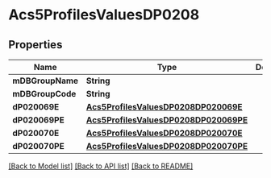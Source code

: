 # Acs5ProfilesValuesDP0208

## Properties
Name | Type | Description | Notes
------------ | ------------- | ------------- | -------------
**mDBGroupName** | **String** |  | 
**mDBGroupCode** | **String** |  | 
**dP020069E** | [**Acs5ProfilesValuesDP0208DP020069E**](Acs5ProfilesValuesDP0208DP020069E.md) |  | 
**dP020069PE** | [**Acs5ProfilesValuesDP0208DP020069PE**](Acs5ProfilesValuesDP0208DP020069PE.md) |  | 
**dP020070E** | [**Acs5ProfilesValuesDP0208DP020070E**](Acs5ProfilesValuesDP0208DP020070E.md) |  | 
**dP020070PE** | [**Acs5ProfilesValuesDP0208DP020070PE**](Acs5ProfilesValuesDP0208DP020070PE.md) |  | 

[[Back to Model list]](../README.md#documentation-for-models) [[Back to API list]](../README.md#documentation-for-api-endpoints) [[Back to README]](../README.md)


